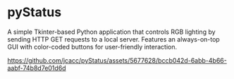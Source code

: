 # pyStatus
A simple Tkinter-based Python application that controls RGB lighting by sending HTTP GET requests to a local server. Features an always-on-top GUI with color-coded buttons for user-friendly interaction.




https://github.com/jcacc/pyStatus/assets/5677628/bccb042d-6abb-4b66-aabf-74b8d7e01d6d



